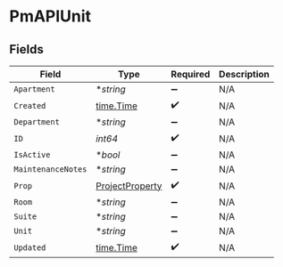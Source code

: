 # PmAPIUnit


## Fields

| Field                                                     | Type                                                      | Required                                                  | Description                                               |
| --------------------------------------------------------- | --------------------------------------------------------- | --------------------------------------------------------- | --------------------------------------------------------- |
| `Apartment`                                               | **string*                                                 | :heavy_minus_sign:                                        | N/A                                                       |
| `Created`                                                 | [time.Time](https://pkg.go.dev/time#Time)                 | :heavy_check_mark:                                        | N/A                                                       |
| `Department`                                              | **string*                                                 | :heavy_minus_sign:                                        | N/A                                                       |
| `ID`                                                      | *int64*                                                   | :heavy_check_mark:                                        | N/A                                                       |
| `IsActive`                                                | **bool*                                                   | :heavy_minus_sign:                                        | N/A                                                       |
| `MaintenanceNotes`                                        | **string*                                                 | :heavy_minus_sign:                                        | N/A                                                       |
| `Prop`                                                    | [ProjectProperty](../../models/shared/projectproperty.md) | :heavy_check_mark:                                        | N/A                                                       |
| `Room`                                                    | **string*                                                 | :heavy_minus_sign:                                        | N/A                                                       |
| `Suite`                                                   | **string*                                                 | :heavy_minus_sign:                                        | N/A                                                       |
| `Unit`                                                    | **string*                                                 | :heavy_minus_sign:                                        | N/A                                                       |
| `Updated`                                                 | [time.Time](https://pkg.go.dev/time#Time)                 | :heavy_check_mark:                                        | N/A                                                       |